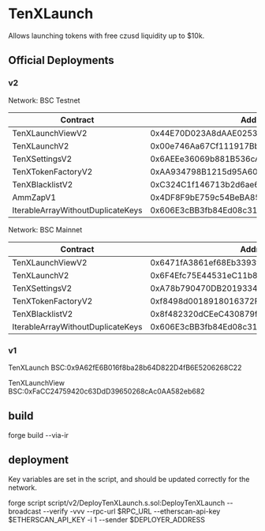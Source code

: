 # TenXLaunch

Allows launching tokens with free czusd liquidity up to $10k.

## Official Deployments

### v2

Network: BSC Testnet

| Contract                          | Address                                    |
| --------------------------------- | ------------------------------------------ |
| TenXLaunchViewV2                  | 0x44E70D023A8dAAE0253121Ce1e0eE3060EF81C75 |
| TenXLaunchV2                      | 0x00e746Aa67Cf111917BbAD6e070116e2832D65B6 |
| TenXSettingsV2                    | 0x6AEEe36069b881B536cA7d9761353ec2c2405B03 |
| TenXTokenFactoryV2                | 0xAA934798B1215d95A608C3082131Bf0234C90eaE |
| TenXBlacklistV2                   | 0xC324C1f146713b2d6ae6EcCa2DD4288c84D8018b |
| AmmZapV1                          | 0x4DF8F9bE759c54BeBA853056a9278c6118892652 |
| IterableArrayWithoutDuplicateKeys | 0x606E3cBB3fb84Ed08c31Cce44aB9A200F54A5630 |

Network: BSC Mainnet

| Contract                          | Address                                    |
| --------------------------------- | ------------------------------------------ |
| TenXLaunchViewV2                  | 0x6471fA3861ef68Eb3393f80aCBa4645E75148F1A |
| TenXLaunchV2                      | 0x6F4Efc75E44531eC11b87B86D9708F55cE76239A |
| TenXSettingsV2                    | 0xA78b790470DB20193341E5f471674bF6D51D6B6b |
| TenXTokenFactoryV2                | 0xf8498d0018918016372F2E945B7A33c0d052F5Fd |
| TenXBlacklistV2                   | 0x8f482320dCEeC430879f881B0239303102358432 |
| IterableArrayWithoutDuplicateKeys | 0x606E3cBB3fb84Ed08c31Cce44aB9A200F54A5630 |

### v1

TenXLaunch
BSC:0x9A62fE6B016f8ba28b64D822D4fB6E5206268C22

TenXLaunchView
BSC:0xFaCC24759420c63DdD39650268cAc0AA582eb682

## build
forge build --via-ir

## deployment

Key variables are set in the script, and should be updated correctly for the network.

forge script script/v2/DeployTenXLaunch.s.sol:DeployTenXLaunch --broadcast --verify -vvv --rpc-url $RPC_URL --etherscan-api-key $ETHERSCAN_API_KEY -i 1 --sender $DEPLOYER_ADDRESS

